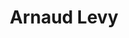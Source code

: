 ---
career: ''
conditions: ''
description: Co-fondateur, développeur back-end @ noesya
domains:
- developpement-durable
- rse-rso
- numerique
- medias-et-influence
email: contact@arnaudlevy.com
linkedin: linkedin.com/in/arnaudlevy
phone: 0687602193
regions: Nouvelle-Aquitaine
remote: Oui, c'est possible
services: Accompagnement à la certification Numérique Responsable
title: Arnaud Levy
website: 'arnaudlevy.com  '
---